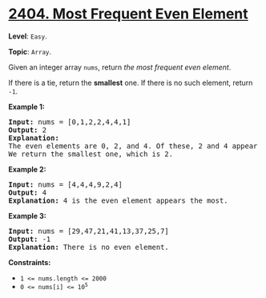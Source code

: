# [2404. Most Frequent Even Element](https://leetcode.com/problems/most-frequent-even-element/)

**Level**: `Easy`.

**Topic**: `Array`.

Given an integer array <code>nums</code>, return <em>the most frequent even element</em>.

If there is a tie, return the <strong>smallest</strong> one. If there is no such element, return <code>-1</code>.

<strong>Example 1:</strong>

<pre><strong>Input:</strong> nums = [0,1,2,2,4,4,1]
<strong>Output:</strong> 2
<strong>Explanation:</strong>
The even elements are 0, 2, and 4. Of these, 2 and 4 appear the most.
We return the smallest one, which is 2.</pre>

<strong>Example 2:</strong>

<pre><strong>Input:</strong> nums = [4,4,4,9,2,4]
<strong>Output:</strong> 4
<strong>Explanation:</strong> 4 is the even element appears the most.
</pre>

<strong>Example 3:</strong>

<pre><strong>Input:</strong> nums = [29,47,21,41,13,37,25,7]
<strong>Output:</strong> -1
<strong>Explanation:</strong> There is no even element.
</pre>

<strong>Constraints:</strong>

<ul>
 <li><code>1 &lt;= nums.length &lt;= 2000</code></li>
 <li><code>0 &lt;= nums[i] &lt;= 10<sup>5</sup></code></li>
</ul>
